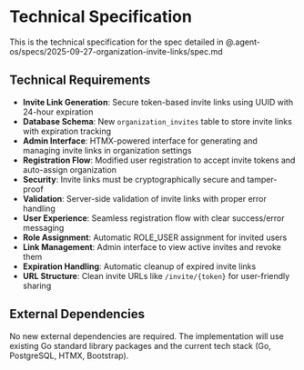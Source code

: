 # Technical Specification

This is the technical specification for the spec detailed in @.agent-os/specs/2025-09-27-organization-invite-links/spec.md

## Technical Requirements

- **Invite Link Generation**: Secure token-based invite links using UUID with 24-hour expiration
- **Database Schema**: New `organization_invites` table to store invite links with expiration tracking
- **Admin Interface**: HTMX-powered interface for generating and managing invite links in organization settings
- **Registration Flow**: Modified user registration to accept invite tokens and auto-assign organization
- **Security**: Invite links must be cryptographically secure and tamper-proof
- **Validation**: Server-side validation of invite links with proper error handling
- **User Experience**: Seamless registration flow with clear success/error messaging
- **Role Assignment**: Automatic ROLE_USER assignment for invited users
- **Link Management**: Admin interface to view active invites and revoke them
- **Expiration Handling**: Automatic cleanup of expired invite links
- **URL Structure**: Clean invite URLs like `/invite/{token}` for user-friendly sharing

## External Dependencies

No new external dependencies are required. The implementation will use existing Go standard library packages and the current tech stack (Go, PostgreSQL, HTMX, Bootstrap).
